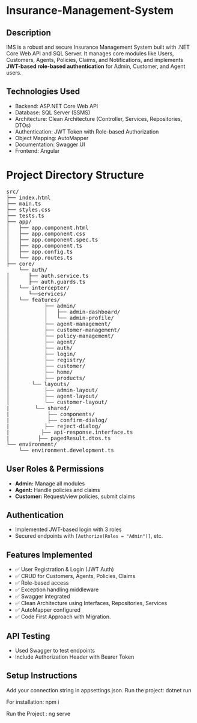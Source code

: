 # Insurance-Management-System

## Description
 
IMS is a robust and secure Insurance Management System built with .NET Core Web API and SQL Server. It manages core modules like Users, Customers, Agents, Policies, Claims, and Notifications, and implements **JWT-based role-based authentication** for Admin, Customer, and Agent users.
 
## Technologies Used
 
- Backend: ASP.NET Core Web API
- Database: SQL Server (SSMS)
- Architecture: Clean Architecture (Controller, Services, Repositories, DTOs)
- Authentication: JWT Token with Role-based Authorization
- Object Mapping: AutoMapper
- Documentation: Swagger UI
- Frontend: Angular
 
# Project Directory Structure

<pre>src/
├── index.html
├── main.ts
├── styles.css
├── tests.ts
├── app/
│   ├── app.component.html
│   ├── app.component.css
│   ├── app.component.spec.ts
│   ├── app.component.ts
│   ├── app.config.ts
│   └── app.routes.ts
├── core/
    └── auth/
│      ├── auth.service.ts
│      ├── auth.guards.ts 
│   └── intercepter/
│      └──services/
│   └── features/
│           ├── admin/
│           │   ├── admin-dashboard/
│           │   └── admin-profile/
│           ├── agent-management/
│           ├── customer-management/
│           ├── policy-management/
│           ├── agent/
│           ├── auth/
│           ├── login/
│           ├── registry/
│           ├── customer/
│           ├── home/
│           ├── products/
│       └── layouts/
│           ├── admin-layout/
│           ├── agent-layout/
│           └── customer-layout/
|        └── shared/
|            ├── components/
|            ├── confirm-dialog/
|           ├── reject-dialog/
|          ├── api-response.interface.ts
|         ├── pagedResult.dtos.ts
└── environment/
    └── environment.development.ts </pre>

 
## User Roles & Permissions
 
- **Admin:** Manage all modules
- **Agent:** Handle policies and claims
- **Customer:** Request/view policies, submit claims
 
## Authentication
 
- Implemented JWT-based login with 3 roles
- Secured endpoints with `[Authorize(Roles = "Admin")]`, etc.
 
## Features Implemented
 
- ✅ User Registration & Login (JWT Auth)
- ✅ CRUD for Customers, Agents, Policies, Claims
- ✅ Role-based access
- ✅ Exception handling middleware
- ✅ Swagger integrated
- ✅ Clean Architecture using Interfaces, Repositories, Services
- ✅ AutoMapper configured
- ✅ Code First Approach with Migration.
 
## API Testing
 
- Used Swagger to test endpoints
- Include Authorization Header with Bearer Token
 
## Setup Instructions

Add your connection string in appsettings.json.
Run the project:
dotnet run

For installation:
npm i

Run the Project :
ng serve

